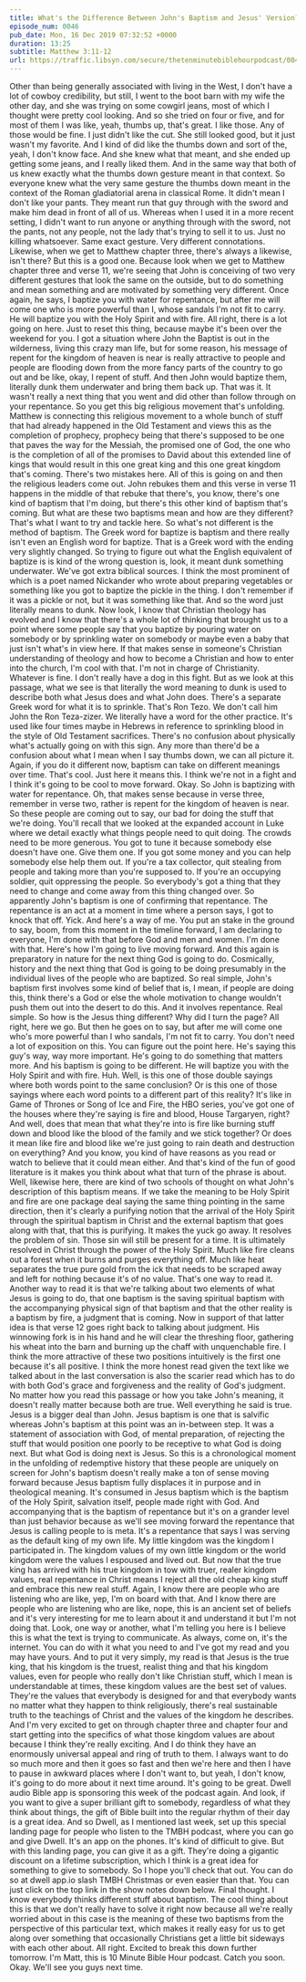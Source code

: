 ```yaml
---
title: What's the Difference Between John's Baptism and Jesus' Version?
episode_num: 0046
pub_date: Mon, 16 Dec 2019 07:32:52 +0000
duration: 13:25
subtitle: Matthew 3:11-12
url: https://traffic.libsyn.com/secure/thetenminutebiblehourpodcast/0046_Mix.mp3
---
```


 Other than being generally associated with living in the West, I don't have a lot of cowboy credibility, but still, I went to the boot barn with my wife the other day, and she was trying on some cowgirl jeans, most of which I thought were pretty cool looking. And so she tried on four or five, and for most of them I was like, yeah, thumbs up, that's great. I like those. Any of those would be fine. I just didn't like the cut. She still looked good, but it just wasn't my favorite. And I kind of did like the thumbs down and sort of the, yeah, I don't know face. And she knew what that meant, and she ended up getting some jeans, and I really liked them. And in the same way that both of us knew exactly what the thumbs down gesture meant in that context. So everyone knew what the very same gesture the thumbs down meant in the context of the Roman gladiatorial arena in classical Rome. It didn't mean I don't like your pants. They meant run that guy through with the sword and make him dead in front of all of us. Whereas when I used it in a more recent setting, I didn't want to run anyone or anything through with the sword, not the pants, not any people, not the lady that's trying to sell it to us. Just no killing whatsoever. Same exact gesture. Very different connotations. Likewise, when we get to Matthew chapter three, there's always a likewise, isn't there? But this is a good one. Because look when we get to Matthew chapter three and verse 11, we're seeing that John is conceiving of two very different gestures that look the same on the outside, but to do something and mean something and are motivated by something very different. Once again, he says, I baptize you with water for repentance, but after me will come one who is more powerful than I, whose sandals I'm not fit to carry. He will baptize you with the Holy Spirit and with fire. All right, there is a lot going on here. Just to reset this thing, because maybe it's been over the weekend for you. I got a situation where John the Baptist is out in the wilderness, living this crazy man life, but for some reason, his message of repent for the kingdom of heaven is near is really attractive to people and people are flooding down from the more fancy parts of the country to go out and be like, okay, I repent of stuff. And then John would baptize them, literally dunk them underwater and bring them back up. That was it. It wasn't really a next thing that you went and did other than follow through on your repentance. So you get this big religious movement that's unfolding. Matthew is connecting this religious movement to a whole bunch of stuff that had already happened in the Old Testament and views this as the completion of prophecy, prophecy being that there's supposed to be one that paves the way for the Messiah, the promised one of God, the one who is the completion of all of the promises to David about this extended line of kings that would result in this one great king and this one great kingdom that's coming. There's two mistakes here. All of this is going on and then the religious leaders come out. John rebukes them and this verse in verse 11 happens in the middle of that rebuke that there's, you know, there's one kind of baptism that I'm doing, but there's this other kind of baptism that's coming. But what are these two baptisms mean and how are they different? That's what I want to try and tackle here. So what's not different is the method of baptism. The Greek word for baptize is baptism and there really isn't even an English word for baptize. That is a Greek word with the ending very slightly changed. So trying to figure out what the English equivalent of baptize is is kind of the wrong question is, look, it meant dunk something underwater. We've got extra biblical sources. I think the most prominent of which is a poet named Nickander who wrote about preparing vegetables or something like you got to baptize the pickle in the thing. I don't remember if it was a pickle or not, but it was something like that. And so the word just literally means to dunk. Now look, I know that Christian theology has evolved and I know that there's a whole lot of thinking that brought us to a point where some people say that you baptize by pouring water on somebody or by sprinkling water on somebody or maybe even a baby that just isn't what's in view here. If that makes sense in someone's Christian understanding of theology and how to become a Christian and how to enter into the church, I'm cool with that. I'm not in charge of Christianity. Whatever is fine. I don't really have a dog in this fight. But as we look at this passage, what we see is that literally the word meaning to dunk is used to describe both what Jesus does and what John does. There's a separate Greek word for what it is to sprinkle. That's Ron Tezo. We don't call him John the Ron Teza-zizer. We literally have a word for the other practice. It's used like four times maybe in Hebrews in reference to sprinkling blood in the style of Old Testament sacrifices. There's no confusion about physically what's actually going on with this sign. Any more than there'd be a confusion about what I mean when I say thumbs down, we can all picture it. Again, if you do it different now, baptism can take on different meanings over time. That's cool. Just here it means this. I think we're not in a fight and I think it's going to be cool to move forward. Okay. So John is baptizing with water for repentance. Oh, that makes sense because in verse three, remember in verse two, rather is repent for the kingdom of heaven is near. So these people are coming out to say, our bad for doing the stuff that we're doing. You'll recall that we looked at the expanded account in Luke where we detail exactly what things people need to quit doing. The crowds need to be more generous. You got to tune it because somebody else doesn't have one. Give them one. If you got some money and you can help somebody else help them out. If you're a tax collector, quit stealing from people and taking more than you're supposed to. If you're an occupying soldier, quit oppressing the people. So everybody's got a thing that they need to change and come away from this thing changed over. So apparently John's baptism is one of confirming that repentance. The repentance is an act at a moment in time where a person says, I got to knock that off. Yick. And here's a way of me. You put an stake in the ground to say, boom, from this moment in the timeline forward, I am declaring to everyone, I'm done with that before God and men and women. I'm done with that. Here's how I'm going to live moving forward. And this again is preparatory in nature for the next thing God is going to do. Cosmically, history and the next thing that God is going to be doing presumably in the individual lives of the people who are baptized. So real simple, John's baptism first involves some kind of belief that is, I mean, if people are doing this, think there's a God or else the whole motivation to change wouldn't push them out into the desert to do this. And it involves repentance. Real simple. So how is the Jesus thing different? Why did I turn the page? All right, here we go. But then he goes on to say, but after me will come one who's more powerful than I who sandals, I'm not fit to carry. You don't need a lot of exposition on this. You can figure out the point here. He's saying this guy's way, way more important. He's going to do something that matters more. And his baptism is going to be different. He will baptize you with the Holy Spirit and with fire. Huh. Well, is this one of those double sayings where both words point to the same conclusion? Or is this one of those sayings where each word points to a different part of this reality? It's like in Game of Thrones or Song of Ice and Fire, the HBO series, you've got one of the houses where they're saying is fire and blood, House Targaryen, right? And well, does that mean that what they're into is fire like burning stuff down and blood like the blood of the family and we stick together? Or does it mean like fire and blood like we're just going to rain death and destruction on everything? And you know, you kind of have reasons as you read or watch to believe that it could mean either. And that's kind of the fun of good literature is it makes you think about what that turn of the phrase is about. Well, likewise here, there are kind of two schools of thought on what John's description of this baptism means. If we take the meaning to be Holy Spirit and fire are one package deal saying the same thing pointing in the same direction, then it's clearly a purifying notion that the arrival of the Holy Spirit through the spiritual baptism in Christ and the external baptism that goes along with that, that this is purifying. It makes the yuck go away. It resolves the problem of sin. Those sin will still be present for a time. It is ultimately resolved in Christ through the power of the Holy Spirit. Much like fire cleans out a forest when it burns and purges everything off. Much like heat separates the true pure gold from the ick that needs to be scraped away and left for nothing because it's of no value. That's one way to read it. Another way to read it is that we're talking about two elements of what Jesus is going to do, that one baptism is the saving spiritual baptism with the accompanying physical sign of that baptism and that the other reality is a baptism by fire, a judgment that is coming. Now in support of that latter idea is that verse 12 goes right back to talking about judgment. His winnowing fork is in his hand and he will clear the threshing floor, gathering his wheat into the barn and burning up the chaff with unquenchable fire. I think the more attractive of these two positions intuitively is the first one because it's all positive. I think the more honest read given the text like we talked about in the last conversation is also the scarier read which has to do with both God's grace and forgiveness and the reality of God's judgment. No matter how you read this passage or how you take John's meaning, it doesn't really matter because both are true. Well everything he said is true. Jesus is a bigger deal than John. Jesus baptism is one that is salvific whereas John's baptism at this point was an in-between step. It was a statement of association with God, of mental preparation, of rejecting the stuff that would position one poorly to be receptive to what God is doing next. But what God is doing next is Jesus. So this is a chronological moment in the unfolding of redemptive history that these people are uniquely on screen for John's baptism doesn't really make a ton of sense moving forward because Jesus baptism fully displaces it in purpose and in theological meaning. It's consumed in Jesus baptism which is the baptism of the Holy Spirit, salvation itself, people made right with God. And accompanying that is the baptism of repentance but it's on a grander level than just behavior because as we'll see moving forward the repentance that Jesus is calling people to is meta. It's a repentance that says I was serving as the default king of my own life. My little kingdom was the kingdom I participated in. The kingdom values of my own little kingdom or the world kingdom were the values I espoused and lived out. But now that the true king has arrived with his true kingdom in tow with truer, realer kingdom values, real repentance in Christ means I reject all the old cheap king stuff and embrace this new real stuff. Again, I know there are people who are listening who are like, yep, I'm on board with that. And I know there are people who are listening who are like, nope, this is an ancient set of beliefs and it's very interesting for me to learn about it and understand it but I'm not doing that. Look, one way or another, what I'm telling you here is I believe this is what the text is trying to communicate. As always, come on, it's the internet. You can do with it what you need to and I've got my read and you may have yours. And to put it very simply, my read is that Jesus is the true king, that his kingdom is the truest, realist thing and that his kingdom values, even for people who really don't like Christian stuff, which I mean is understandable at times, these kingdom values are the best set of values. They're the values that everybody is designed for and that everybody wants no matter what they happen to think religiously, there's real sustainable truth to the teachings of Christ and the values of the kingdom he describes. And I'm very excited to get on through chapter three and chapter four and start getting into the specifics of what those kingdom values are about because I think they're really exciting. And I do think they have an enormously universal appeal and ring of truth to them. I always want to do so much more and then it goes so fast and then we're here and then I have to pause in awkward places where I don't want to, but yeah, I don't know, it's going to do more about it next time around. It's going to be great. Dwell audio Bible app is sponsoring this week of the podcast again. And look, if you want to give a super brilliant gift to somebody, regardless of what they think about things, the gift of Bible built into the regular rhythm of their day is a great idea. And so Dwell, as I mentioned last week, set up this special landing page for people who listen to the TMBH podcast, where you can go and give Dwell. It's an app on the phones. It's kind of difficult to give. But with this landing page, you can give it as a gift. They're doing a gigantic discount on a lifetime subscription, which I think is a great idea for something to give to somebody. So I hope you'll check that out. You can do so at dwell app.io slash TMBH Christmas or even easier than that. You can just click on the top link in the show notes down below. Final thought. I know everybody thinks different stuff about baptism. The cool thing about this is that we don't really have to solve it right now because all we're really worried about in this case is the meaning of these two baptisms from the perspective of this particular text, which makes it really easy for us to get along over something that occasionally Christians get a little bit sideways with each other about. All right. Excited to break this down further tomorrow. I'm Matt, this is 10 Minute Bible Hour podcast. Catch you soon. Okay. We'll see you guys next time.